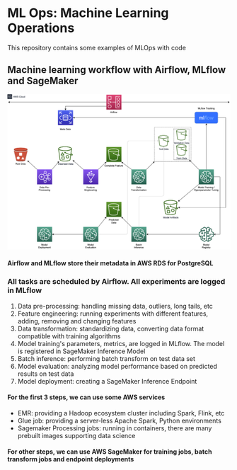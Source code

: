 # ML Ops: Machine Learning Operations
This repository contains some examples of MLOps with code

## Machine learning workflow with Airflow, MLflow and SageMaker
![MLOps Architecture](https://raw.githubusercontent.com/tam159/mlops/main/MLOps.png)

#### Airflow and MLflow store their metadata in AWS RDS for PostgreSQL

### All tasks are scheduled by Airflow. All experiments are logged in MLflow
1. Data pre-processing: handling missing data, outliers, long tails, etc
2. Feature engineering: running experiments with different features, adding, removing and changing features
3. Data transformation: standardizing data, converting data format compatible with training algorithms
4. Model training's parameters, metrics, are logged in MLflow. The model is registered in SageMaker Inference Model
5. Batch inference: performing batch transform on test data set
6. Model evaluation: analyzing model performance based on predicted results on test data
7. Model deployment: creating a SageMaker Inference Endpoint

#### For the first 3 steps, we can use some AWS services
- EMR: providing a Hadoop ecosystem cluster including Spark, Flink, etc
- Glue job: providing a server-less Apache Spark, Python environments 
- Sagemaker Processing jobs: running in containers, there are many prebuilt images supporting data science

#### For other steps, we can use AWS SageMaker for training jobs, batch transform jobs and endpoint deployments
